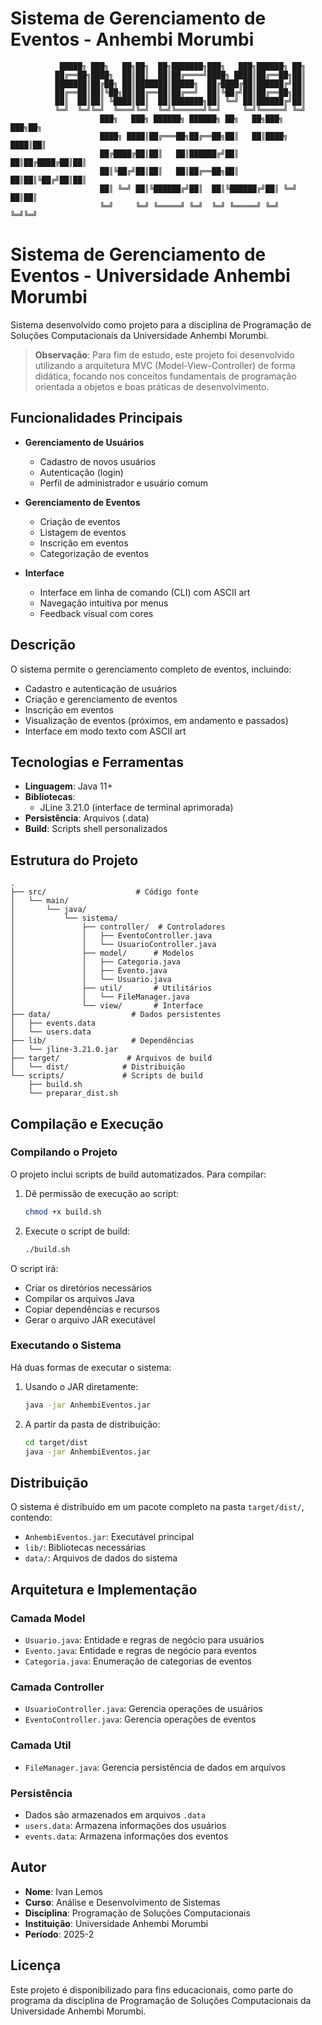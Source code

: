# Sistema de Gerenciamento de Eventos - Anhembi Morumbi

```
           █████╗ ███╗   ██╗██╗  ██╗███████╗███╗   ███╗██████╗ ██╗
          ██╔══██╗████╗  ██║██║  ██║██╔════╝████╗ ████║██╔══██╗██║
          ███████║██╔██╗ ██║███████║█████╗  ██╔████╔██║██████╔╝██║
          ██╔══██║██║╚██╗██║██╔══██║██╔══╝  ██║╚██╔╝██║██╔══██╗██║
          ██║  ██║██║ ╚████║██║  ██║███████╗██║ ╚═╝ ██║██████╔╝██║
          ╚═╝  ╚═╝╚═╝  ╚═══╝╚═╝  ╚═╝╚══════╝╚═╝     ╚═╝╚═════╝ ╚═╝
                    ███╗   ███╗ ██████╗ ██████╗ ██╗   ██╗███╗   ███╗██╗
                    ████╗ ████║██╔═══██╗██╔══██╗██║   ██║████╗ ████║██║
                    ██╔████╔██║██║   ██║██████╔╝██║   ██║██╔████╔██║██║
                    ██║╚██╔╝██║██║   ██║██╔══██╗██║   ██║██║╚██╔╝██║██║
                    ██║ ╚═╝ ██║╚██████╔╝██║  ██║╚██████╔╝██║ ╚═╝ ██║██║
                    ╚═╝     ╚═╝ ╚═════╝ ╚═╝  ╚═╝ ╚═════╝ ╚═╝     ╚═╝╚═╝
```

# Sistema de Gerenciamento de Eventos - Universidade Anhembi Morumbi

Sistema desenvolvido como projeto para a disciplina de Programação de Soluções Computacionais da Universidade Anhembi Morumbi.

> **Observação**: Para fim de estudo, este projeto foi desenvolvido utilizando a arquitetura MVC (Model-View-Controller) de forma didática, focando nos conceitos fundamentais de programação orientada a objetos e boas práticas de desenvolvimento.

## Funcionalidades Principais

- **Gerenciamento de Usuários**
  - Cadastro de novos usuários
  - Autenticação (login)
  - Perfil de administrador e usuário comum

- **Gerenciamento de Eventos**
  - Criação de eventos
  - Listagem de eventos
  - Inscrição em eventos
  - Categorização de eventos

- **Interface**
  - Interface em linha de comando (CLI) com ASCII art
  - Navegação intuitiva por menus
  - Feedback visual com cores

## Descrição

O sistema permite o gerenciamento completo de eventos, incluindo:
- Cadastro e autenticação de usuários
- Criação e gerenciamento de eventos
- Inscrição em eventos
- Visualização de eventos (próximos, em andamento e passados)
- Interface em modo texto com ASCII art

## Tecnologias e Ferramentas

- **Linguagem**: Java 11+
- **Bibliotecas**:
  - JLine 3.21.0 (interface de terminal aprimorada)
- **Persistência**: Arquivos (.data)
- **Build**: Scripts shell personalizados

## Estrutura do Projeto

```
.
├── src/                    # Código fonte
│   └── main/
│       └── java/
│           └── sistema/
│               ├── controller/  # Controladores
│               │   ├── EventoController.java
│               │   └── UsuarioController.java
│               ├── model/      # Modelos
│               │   ├── Categoria.java
│               │   ├── Evento.java
│               │   └── Usuario.java
│               ├── util/       # Utilitários
│               │   └── FileManager.java
│               └── view/       # Interface
├── data/                  # Dados persistentes
│   ├── events.data
│   └── users.data
├── lib/                   # Dependências
│   └── jline-3.21.0.jar
├── target/               # Arquivos de build
│   └── dist/            # Distribuição
└── scripts/             # Scripts de build
    ├── build.sh
    └── preparar_dist.sh
```

## Compilação e Execução

### Compilando o Projeto

O projeto inclui scripts de build automatizados. Para compilar:

1. Dê permissão de execução ao script:
   ```bash
   chmod +x build.sh
   ```

2. Execute o script de build:
   ```bash
   ./build.sh
   ```

O script irá:
- Criar os diretórios necessários
- Compilar os arquivos Java
- Copiar dependências e recursos
- Gerar o arquivo JAR executável

### Executando o Sistema

Há duas formas de executar o sistema:

1. Usando o JAR diretamente:
   ```bash
   java -jar AnhembiEventos.jar
   ```

2. A partir da pasta de distribuição:
   ```bash
   cd target/dist
   java -jar AnhembiEventos.jar
   ```

## Distribuição

O sistema é distribuído em um pacote completo na pasta `target/dist/`, contendo:
- `AnhembiEventos.jar`: Executável principal
- `lib/`: Bibliotecas necessárias
- `data/`: Arquivos de dados do sistema

## Arquitetura e Implementação

### Camada Model
- `Usuario.java`: Entidade e regras de negócio para usuários
- `Evento.java`: Entidade e regras de negócio para eventos
- `Categoria.java`: Enumeração de categorias de eventos

### Camada Controller
- `UsuarioController.java`: Gerencia operações de usuários
- `EventoController.java`: Gerencia operações de eventos

### Camada Util
- `FileManager.java`: Gerencia persistência de dados em arquivos

### Persistência
- Dados são armazenados em arquivos `.data`
- `users.data`: Armazena informações dos usuários
- `events.data`: Armazena informações dos eventos

## Autor

- **Nome**: Ivan Lemos
- **Curso**: Análise e Desenvolvimento de Sistemas
- **Disciplina**: Programação de Soluções Computacionais
- **Instituição**: Universidade Anhembi Morumbi
- **Período**: 2025-2

## Licença

Este projeto é disponibilizado para fins educacionais, como parte do programa da disciplina de Programação de Soluções Computacionais da Universidade Anhembi Morumbi.
